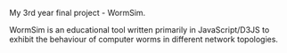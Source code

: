 My 3rd year final project - WormSim.


WormSim is an educational tool written primarily in JavaScript/D3JS to exhibit the behaviour of computer worms in different network topologies. 
